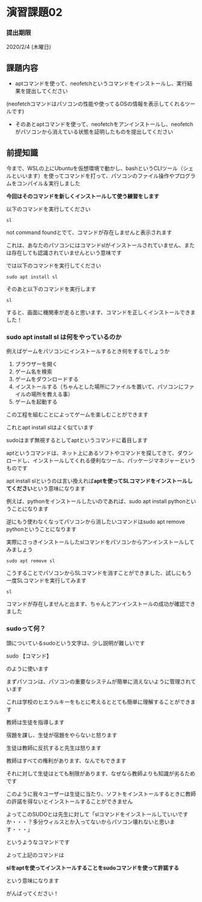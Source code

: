 # 演習課題02

### 提出期限

2020/2/4 \(木曜日\)

## 課題内容

* aptコマンドを使って、neofetchというコマンドをインストールし、実行結果を提出してください

\(neofetchコマンドはパソコンの性能や使ってるOSの情報を表示してくれるツールです\)

* そのあとaptコマンドを使って、neofetchをアンインストールし、neofetchがパソコンから消えている状態を証明したものを提出してください

## 前提知識

今まで、WSLの上にUbuntuを仮想環境で動かし、bashというCLIツール（シェルといいます）を使ってコマンドを打って、パソコンのファイル操作やプログラムをコンパイル＆実行しました

**今回はそのコマンドを新しくインストールして使う練習をします**

以下のコマンドを実行してください

 `sl` 

not command foundとでて、コマンドが存在しませんと表示されます

これは、あなたのパソコンにはコマンドslがインストールされていません、または存在しても認識されていませんという意味です

では以下のコマンドを実行してください

`sudo apt install sl`

そのあと以下のコマンドを実行します

 `sl` 

すると、画面に機関車が走ると思います、コマンドを正しくインストールできました！

### sudo apt install sl は何をやっているのか

例えばゲームをパソコンにインストールするとき何をするでしょうか

1. ブラウザーを開く
2. ゲーム名を検索
3. ゲームをダウンロードする
4. インストールする（ちゃんとした場所にファイルを置いて、パソコンにファイルの場所を教える事）
5. ゲームを起動する

この工程を組むことによってゲームを楽しむことができます

これとapt install slはよく似ています

sudoはまず無視するとしてaptというコマンドに着目します

aptというコマンドは、ネット上にあるソフトやコマンドを探してきて、ダウンロードし、インストールしてくれる便利なツール、パッケージマネジャーというものです

apt install slというのは言い換えれば**aptを使ってSLコマンドをインストールしてください**という意味になります

例えば、pythonをインストールしたいのであれば、sudo apt install pythonということになります

逆にもう使わなくなってパソコンから消したいコマンドはsudo apt remove pythonということになります

実際にさっきインストールしたslコマンドをパソコンからアンインストールしてみましょう

 `sudo apt remove sl` 

こうすることでパソコンからSLコマンドを消すことができました、試しにもう一度SLコマンドを実行してみます

 `sl` 

コマンドが存在しませんと出ます、ちゃんとアンインストールの成功が確認できました

### sudoって何？

頭についているsudoという文字は、少し説明が難しいです

sudo 【コマンド】

のように使います

まずパソコンは、パソコンの重要なシステムが簡単に消えないように管理されています

これは学校のヒエラルキーをもとに考えるととても簡単に理解することができます

教師は生徒を指導します

宿題を課し、生徒が宿題をやらないと怒ります

生徒は教師に反抗すると先生は怒ります

教師はすべての権利があります、なんでもできます

それに対して生徒はとても制限があります、なぜなら教師よりも知識が劣るためです

このように我々ユーザーは生徒に当たり、ソフトをインストールするときに教師の許諾を得ないとインストールすることができません

よってこのSUDOとは先生に対して「slコマンドをインストールしていいですか・・・？多分ウィルスとか入ってないからパソコン壊れないと思います・・・」

というようなコマンドです

よって上記のコマンドは

**slをaptを使ってインストールすることをsudoコマンドを使って許諾する**

という意味になります



がんばってください！

　

